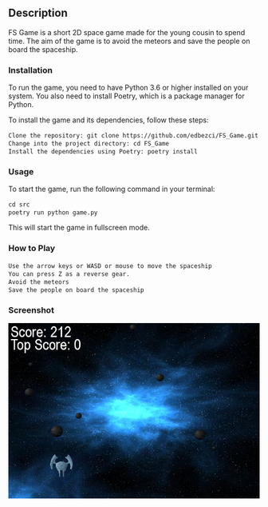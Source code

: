 ## Description

FS Game is a short 2D space game made for the young cousin to spend time. The aim of the game is to avoid the meteors and save the people on board the spaceship.

### Installation

To run the game, you need to have Python 3.6 or higher installed on your system. You also need to install Poetry, which is a package manager for Python.

To install the game and its dependencies, follow these steps:

    Clone the repository: git clone https://github.com/edbezci/FS_Game.git
    Change into the project directory: cd FS_Game
    Install the dependencies using Poetry: poetry install

### Usage

To start the game, run the following command in your terminal:

    cd src
    poetry run python game.py

This will start the game in fullscreen mode.

### How to Play

    Use the arrow keys or WASD or mouse to move the spaceship
    You can press Z as a reverse gear.
    Avoid the meteors
    Save the people on board the spaceship

### Screenshot 

![FS Game](src/assets/images/game.png)
